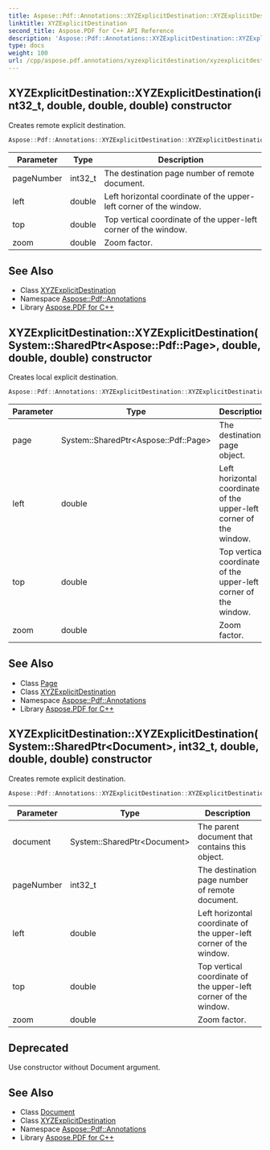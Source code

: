 ```yaml
---
title: Aspose::Pdf::Annotations::XYZExplicitDestination::XYZExplicitDestination constructor
linktitle: XYZExplicitDestination
second_title: Aspose.PDF for C++ API Reference
description: 'Aspose::Pdf::Annotations::XYZExplicitDestination::XYZExplicitDestination constructor. Creates remote explicit destination in C++.'
type: docs
weight: 100
url: /cpp/aspose.pdf.annotations/xyzexplicitdestination/xyzexplicitdestination/
---
```

## XYZExplicitDestination::XYZExplicitDestination(int32_t, double, double, double) constructor


Creates remote explicit destination.

```cpp
Aspose::Pdf::Annotations::XYZExplicitDestination::XYZExplicitDestination(int32_t pageNumber, double left, double top, double zoom)
```


| Parameter | Type | Description |
| --- | --- | --- |
| pageNumber | int32_t | The destination page number of remote document. |
| left | double | Left horizontal coordinate of the upper-left corner of the window. |
| top | double | Top vertical coordinate of the upper-left corner of the window. |
| zoom | double | Zoom factor. |

## See Also

* Class [XYZExplicitDestination](../)
* Namespace [Aspose::Pdf::Annotations](../../)
* Library [Aspose.PDF for C++](../../../)
## XYZExplicitDestination::XYZExplicitDestination(System::SharedPtr\<Aspose::Pdf::Page\>, double, double, double) constructor


Creates local explicit destination.

```cpp
Aspose::Pdf::Annotations::XYZExplicitDestination::XYZExplicitDestination(System::SharedPtr<Aspose::Pdf::Page> page, double left, double top, double zoom)
```


| Parameter | Type | Description |
| --- | --- | --- |
| page | System::SharedPtr\<Aspose::Pdf::Page\> | The destination page object. |
| left | double | Left horizontal coordinate of the upper-left corner of the window. |
| top | double | Top vertical coordinate of the upper-left corner of the window. |
| zoom | double | Zoom factor. |

## See Also

* Class [Page](../../../aspose.pdf/page/)
* Class [XYZExplicitDestination](../)
* Namespace [Aspose::Pdf::Annotations](../../)
* Library [Aspose.PDF for C++](../../../)
## XYZExplicitDestination::XYZExplicitDestination(System::SharedPtr\<Document\>, int32_t, double, double, double) constructor


Creates remote explicit destination.

```cpp
Aspose::Pdf::Annotations::XYZExplicitDestination::XYZExplicitDestination(System::SharedPtr<Document> document, int32_t pageNumber, double left, double top, double zoom)
```


| Parameter | Type | Description |
| --- | --- | --- |
| document | System::SharedPtr\<Document\> | The parent document that contains this object. |
| pageNumber | int32_t | The destination page number of remote document. |
| left | double | Left horizontal coordinate of the upper-left corner of the window. |
| top | double | Top vertical coordinate of the upper-left corner of the window. |
| zoom | double | Zoom factor. |

## Deprecated
Use constructor without Document argument. 

## See Also

* Class [Document](../../../aspose.pdf/document/)
* Class [XYZExplicitDestination](../)
* Namespace [Aspose::Pdf::Annotations](../../)
* Library [Aspose.PDF for C++](../../../)
